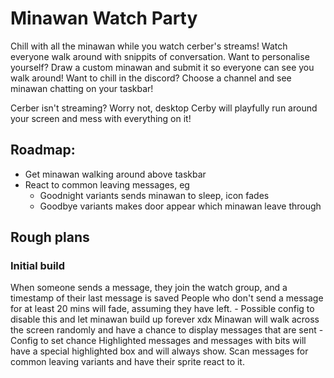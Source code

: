 # Minawan Watch Party

Chill with all the minawan while you watch cerber's streams! Watch everyone walk around with snippits of conversation.
Want to personalise yourself? Draw a custom minawan and submit it so everyone can see you walk around!
Want to chill in the discord? Choose a channel and see minawan chatting on your taskbar!

Cerber isn't streaming? Worry not, desktop Cerby will playfully run around your screen and mess with everything on it!

## Roadmap:

- Get minawan walking around above taskbar
- React to common leaving messages, eg
    - Goodnight variants sends minawan to sleep, icon fades
    - Goodbye variants makes door appear which minawan leave through


## Rough plans

### Initial build

When someone sends a message, they join the watch group, and a timestamp of their last message is saved
People who don't send a message for at least 20 mins will fade, assuming they have left. - Possible config to disable this and let minawan build up forever xdx
Minawan will walk across the screen randomly and have a chance to display messages that are sent - Config to set chance
Highlighted messages and messages with bits will have a special highlighted box and will always show.
Scan messages for common leaving variants and have their sprite react to it.